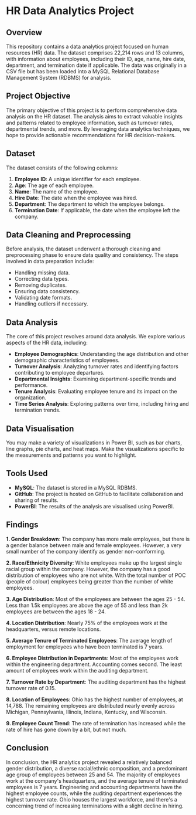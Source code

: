 # HR Data Analytics Project



## Overview

This repository contains a data analytics project focused on human resources (HR) data. The dataset comprises 22,214 rows and 13 columns, with information about employees, including their ID, age, name, hire date, department, and termination date if applicable. The data was originally in a CSV file but has been loaded into a MySQL Relational Database Management System (RDBMS) for analysis.

## Project Objective

The primary objective of this project is to perform comprehensive data analysis on the HR dataset. The analysis aims to extract valuable insights and patterns related to employee information, such as turnover rates, departmental trends, and more. By leveraging data analytics techniques, we hope to provide actionable recommendations for HR decision-makers.

## Dataset

The dataset consists of the following columns:

1. **Employee ID**: A unique identifier for each employee.
2. **Age**: The age of each employee.
3. **Name**: The name of the employee.
4. **Hire Date**: The date when the employee was hired.
5. **Department**: The department to which the employee belongs.
6. **Termination Date**: If applicable, the date when the employee left the company.

## Data Cleaning and Preprocessing

Before analysis, the dataset underwent a thorough cleaning and preprocessing phase to ensure data quality and consistency. The steps involved in data preparation include:

- Handling missing data.
- Correcting data types.
- Removing duplicates.
- Ensuring data consistency.
- Validating date formats.
- Handling outliers if necessary.

## Data Analysis

The core of this project revolves around data analysis. We explore various aspects of the HR data, including:

- **Employee Demographics**: Understanding the age distribution and other demographic characteristics of employees.
- **Turnover Analysis**: Analyzing turnover rates and identifying factors contributing to employee departures.
- **Departmental Insights**: Examining department-specific trends and performance.
- **Tenure Analysis**: Evaluating employee tenure and its impact on the organization.
- **Time Series Analysis**: Exploring patterns over time, including hiring and termination trends.

## Data Visualisation



You may make a variety of visualizations in Power BI, such as bar charts, line graphs, pie charts, and heat maps. Make the visualizations specific to the measurements and patterns you want to highlight.

## Tools Used

- **MySQL**: The dataset is stored in a MySQL RDBMS.
- **GitHub**: The project is hosted on GitHub to facilitate collaboration and sharing of results.
- **PowerBI**: The results of the analysis are visualised using PowerBI.

## Findings

**1. Gender Breakdown**: The company has more male employees, but there is a gender balance between male and female employees. However, a very small number of the company identify as gender non-conforming.

**2. Race/Ethnicity Diversity**: White employees make up the largest single racial group within the company. However, the company has a good distribution of employees who are not white. With the total number of POC (people of colour) employees being greater than the number of white employees.

**3. Age Distribution**: Most of the employees are between the ages 25 - 54. Less than 1.5k employees are above the age of 55 and less than 2k employees are between the ages 18 - 24.

**4. Location Distribution**: Nearly 75% of the employees work at the headquarters, versus remote locations.

**5. Average Tenure of Terminated Employees**: The average length of employment for employees who have been terminated is 7 years.

**6. Employee Distribution in Departments**: Most of the employees work within the engineering department. Accounting comes second. The least amount of employees work within the auditing department.

**7. Turnover Rate by Department**: The auditing department has the highest turnover rate of 0.15.

**8. Location of Employees**: Ohio has the highest number of employees, at 14,788. The remaining employees are distributed nearly evenly across Michigan, Pennsylvania, Illinois, Indiana, Kentucky, and Wisconsin.

**9. Employee Count Trend**: The rate of termination has increased while the rate of hire has gone down by a bit, but not much. 

## Conclusion

In conclusion, the HR analytics project revealed a relatively balanced gender distribution, a diverse racial/ethnic composition, and a predominant age group of employees between 25 and 54. The majority of employees work at the company's headquarters, and the average tenure of terminated employees is 7 years. Engineering and accounting departments have the highest employee counts, while the auditing department experiences the highest turnover rate. Ohio houses the largest workforce, and there's a concerning trend of increasing terminations with a slight decline in hiring.
